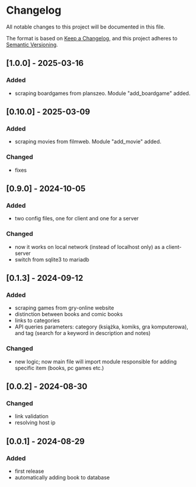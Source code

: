 # Changelog

All notable changes to this project will be documented in this file.

The format is based on [Keep a Changelog](https://keepachangelog.com/en/1.1.0/),
and this project adheres to [Semantic Versioning](https://semver.org/spec/v2.0.0.html).
## [1.0.0] - 2025-03-16

### Added
- scraping boardgames from planszeo. Module "add_boardgame" added.


## [0.10.0] - 2025-03-09

### Added
- scraping movies from filmweb. Module "add_movie" added.

### Changed
- fixes


## [0.9.0] - 2024-10-05

### Added
- two config files, one for client and one for a server

### Changed
- now it works on local network (instead of localhost only) as a client-server
- switch from sqlite3 to mariadb



## [0.1.3] - 2024-09-12

### Added

- scraping games from gry-online website
- distinction between books and comic books
- links to categories
- API queries parameters: category (książka, komiks, gra komputerowa), and tag (search for a keyword in description and notes)

### Changed
- new logic; now main file will import module responsible for adding specific item (books, pc games etc.)


## [0.0.2] - 2024-08-30

### Changed
- link validation
- resolving host ip


## [0.0.1] - 2024-08-29

### Added

- first release
- automatically adding book to database
